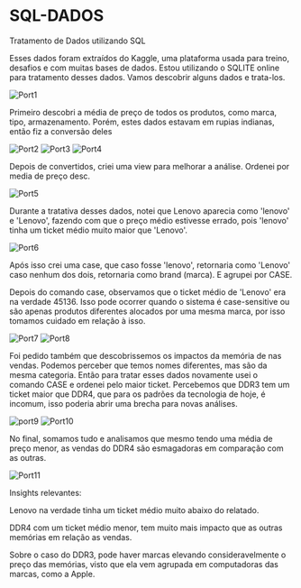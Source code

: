 # SQL-DADOS
Tratamento de Dados utilizando SQL


Esses dados foram extraídos do Kaggle, uma plataforma usada para treino, desafios e com muitas bases de dados. Estou utilizando o SQLITE online para tratamento desses dados. Vamos descobrir alguns dados e trata-los.

![Port1](https://github.com/JulioA/SQL-DADOS/assets/146854621/3d3e0d23-346e-4a22-8b1d-c8036a7b4c2c)

Primeiro descobri a média de preço de todos os produtos, como marca, tipo, armazenamento. Porém, estes dados estavam em rupias indianas, então fiz a conversão deles

![Port2](https://github.com/JulioA/SQL-DADOS/assets/146854621/67f108a9-6e18-41cc-aa24-6d2e7d1cf7d5)
![Port3](https://github.com/JulioA/SQL-DADOS/assets/146854621/4b895f7f-24be-4004-b8b7-f4333124cd1a)
![Port4](https://github.com/JulioA/SQL-DADOS/assets/146854621/93f9d9ff-adb8-4516-bb02-4418f6281551)

Depois de convertidos, criei uma view para melhorar a análise. Ordenei por media de preço desc.

![Port5](https://github.com/JulioA/SQL-DADOS/assets/146854621/4aac9670-7bb6-421c-9ae3-b0f8d44aa2fc)

Durante a tratativa desses dados, notei que Lenovo aparecia como 'lenovo' e 'Lenovo', fazendo com que o preço médio estivesse errado, pois 'lenovo' tinha um ticket médio muito maior que 'Lenovo'.

![Port6](https://github.com/JulioA/SQL-DADOS/assets/146854621/54c85aad-2dd9-4a19-9193-4feedd6c870d)

Após isso crei uma case, que caso fosse 'lenovo', retornaria como 'Lenovo' caso nenhum dos dois, retornaria como brand (marca). E agrupei por CASE.

Depois do comando case, observamos que o ticket médio de 'Lenovo' era na verdade 45136. Isso pode ocorrer quando o sistema é case-sensitive ou são apenas produtos diferentes alocados por uma mesma marca, por isso tomamos cuidado em relação à isso.

![Port7](https://github.com/JulioA/SQL-DADOS/assets/146854621/bdd0a85a-2774-4c13-8407-eaeb7d1d1dd7)
![Port8](https://github.com/JulioA/SQL-DADOS/assets/146854621/69e56944-b295-4990-a37a-518682fbde12)

Foi pedido também que descobrissemos os impactos da memória de nas vendas. Podemos perceber que temos nomes diferentes, mas são da mesma categoria.
Então para tratar esses dados novamente usei o comando CASE e ordenei pelo maior ticket. Percebemos que DDR3 tem um ticket maior que DDR4, que para os padrões da tecnologia de hoje, é incomum, isso poderia abrir uma brecha para novas análises.

![port9](https://github.com/JulioA/SQL-DADOS/assets/146854621/33532955-d493-44ce-b8c1-fce4dca17d1d)
![Port10](https://github.com/JulioA/SQL-DADOS/assets/146854621/a6e7bdc2-01d6-4103-a3f1-167ed1524d8e)

No final, somamos tudo e analisamos que mesmo tendo uma média de preço menor, as vendas do DDR4 são esmagadoras em comparação com as outras.

![Port11](https://github.com/JulioA/SQL-DADOS/assets/146854621/8670aab4-ae48-484a-b8c9-a0c010da1eb1)


Insights relevantes: 

Lenovo na verdade tinha um ticket médio muito abaixo do relatado.

DDR4 com um ticket médio menor, tem muito mais impacto que as outras memórias em relação as vendas.

Sobre o caso do DDR3, pode haver marcas elevando consideravelmente o preço das memórias, visto que ela vem agrupada em computadoras das marcas, como a Apple.

